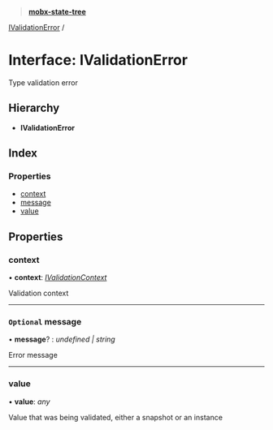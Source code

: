 > **[mobx-state-tree](../README.md)**

[IValidationError](ivalidationerror.md) /

# Interface: IValidationError

Type validation error

## Hierarchy

* **IValidationError**

## Index

### Properties

* [context](ivalidationerror.md#context)
* [message](ivalidationerror.md#optional-message)
* [value](ivalidationerror.md#value)

## Properties

###  context

• **context**: *[IValidationContext](../README.md#ivalidationcontext)*

Validation context

___

### `Optional` message

• **message**? : *undefined | string*

Error message

___

###  value

• **value**: *any*

Value that was being validated, either a snapshot or an instance